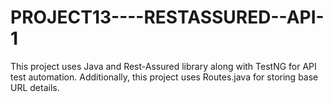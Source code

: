 # PROJECT13----RESTASSURED--API-1
This project uses Java and Rest-Assured library along with TestNG for API test automation. Additionally, this project uses Routes.java for storing base URL details.
